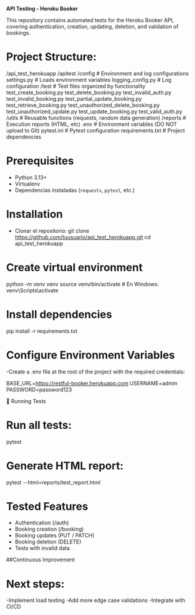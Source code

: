 **API Testing - Heroku Booker**  

This repository contains automated tests for the Heroku Booker API, covering authentication, creation, updating, deletion, and validation of bookings.  

# Project Structure:
/api_test_herokuapp
  /apitest
      /config           # Environment and log configurations
          settings.py   #  Loads environment variables
          logging_config.py  # Log configuration
      /test             # Test files organized by functionality
          test_create_booking.py
          test_delete_booking.py
          test_invalid_auth.py
          test_invalid_booking.py
          test_partial_update_booking.py
          test_retrieve_booking.py
          test_unauthorized_delete_booking.py
          test_unauthorized_update.py
          test_update_booking.py
          test_valid_auth.py
      /utils            # Reusable functions (requests, random data generation)
  /reports              # Execution reports (HTML, etc)
  .env                  # Environment variables (DO NOT upload to Git)
  pytest.ini            # Pytest configuration
  requirements.txt      # Project dependencies

 # Prerequisites
- Python 3.13+  
- Virtualenv  
- Dependencias instaladas (`requests`, `pytest`, etc.)  

# Installation 
- Clonar el repositorio:
git clone https://github.com/tuusuario/api_test_herokuapp.git
cd api_test_herokuapp

# Create virtual environment
python -m venv venv
source venv/bin/activate  # En Windows: venv\Scripts\activate

# Install dependencies
pip install -r requirements.txt

# Configure Environment Variables
-Create a .env file at the root of the project with the required credentials:

BASE_URL=https://restful-booker.herokuapp.com
USERNAME=admin
PASSWORD=password123

🚀 Running Tests
# Run all tests:
pytest

# Generate HTML report:
pytest --html=reports/test_report.html

# Tested Features 

- Authentication (/auth)
- Booking creation (/booking) 
- Booking updates (PUT / PATCH)
- Booking deletion (DELETE)
- Tests with invalid data

##Continuous Improvement 
# Next steps:

-Implement load testing
-Add more edge case validations
-Integrate with CI/CD

